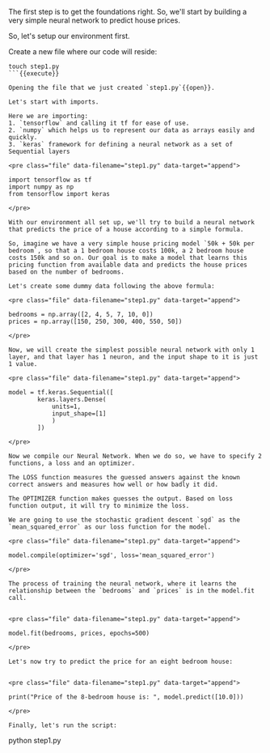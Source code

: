 The first step is to get the foundations right. So, we'll start by building a very simple neural network to predict house prices.

So, let's setup our environment first.

Create a new file where our code will reside:

```
touch step1.py
```{{execute}}

Opening the file that we just created `step1.py`{{open}}.

Let's start with imports. 

Here we are importing:
1. `tensorflow` and calling it tf for ease of use.
2. `numpy` which helps us to represent our data as arrays easily and quickly.
3. `keras` framework for defining a neural network as a set of Sequential layers

<pre class="file" data-filename="step1.py" data-target="append">

import tensorflow as tf
import numpy as np
from tensorflow import keras

</pre>

With our environment all set up, we'll try to build a neural network that predicts the price of a house according to a simple formula.

So, imagine we have a very simple house pricing model `50k + 50k per bedroom`, so that a 1 bedroom house costs 100k, a 2 bedroom house costs 150k and so on. Our goal is to make a model that learns this pricing function from available data and predicts the house prices based on the number of bedrooms.

Let's create some dummy data following the above formula:

<pre class="file" data-filename="step1.py" data-target="append">

bedrooms = np.array([2, 4, 5, 7, 10, 0])
prices = np.array([150, 250, 300, 400, 550, 50])

</pre>

Now, we will create the simplest possible neural network with only 1 layer, and that layer has 1 neuron, and the input shape to it is just 1 value.

<pre class="file" data-filename="step1.py" data-target="append">

model = tf.keras.Sequential([
        keras.layers.Dense(
            units=1,
            input_shape=[1]
            )
        ])

</pre>

Now we compile our Neural Network. When we do so, we have to specify 2 functions, a loss and an optimizer.

The LOSS function measures the guessed answers against the known correct answers and measures how well or how badly it did.

The OPTIMIZER function makes guesses the output. Based on loss function output, it will try to minimize the loss.

We are going to use the stochastic gradient descent `sgd` as the `mean_squared_error` as our loss function for the model.

<pre class="file" data-filename="step1.py" data-target="append">

model.compile(optimizer='sgd', loss='mean_squared_error')

</pre>

The process of training the neural network, where it learns the relationship between the `bedrooms` and `prices` is in the model.fit call.


<pre class="file" data-filename="step1.py" data-target="append">

model.fit(bedrooms, prices, epochs=500)

</pre>

Let's now try to predict the price for an eight bedroom house:


<pre class="file" data-filename="step1.py" data-target="append">

print("Price of the 8-bedroom house is: ", model.predict([10.0]))

</pre>

Finally, let's run the script:

```
python step1.py

```{{execute}}

